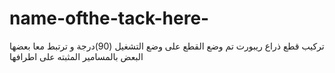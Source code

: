 # name-ofthe-tack-here-
تركيب قطع ذراع ريبورت 
تم وضع القطع على وضع التشغيل (90)درجة و ترتبط معا بعضها البعض بالمسامير المثبته على اطرافها 
